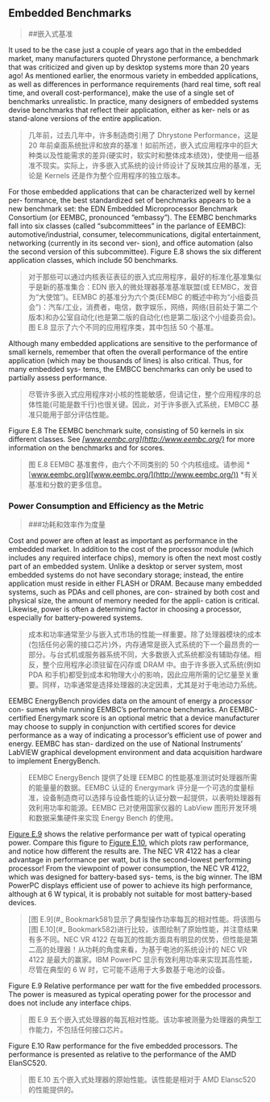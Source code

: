 ## Embedded Benchmarks

> ##嵌入式基准

It used to be the case just a couple of years ago that in the embedded market, many manufacturers quoted Dhrystone performance, a benchmark that was criticized and given up by desktop systems more than 20 years ago! As mentioned earlier, the enormous variety in embedded applications, as well as differences in performance requirements (hard real time, soft real time, and overall cost-performance), make the use of a single set of benchmarks unrealistic. In practice, many designers of embedded systems devise benchmarks that reflect their application, either as ker- nels or as stand-alone versions of the entire application.

> 几年前，过去几年中，许多制造商引用了 Dhrystone Performance，这是 20 年前桌面系统批评和放弃的基准！如前所述，嵌入式应用程序中的巨大种类以及性能需求的差异(硬实时，软实时和整体成本绩效)，使使用一组基准不现实。实际上，许多嵌入式系统的设计师设计了反映其应用的基准，无论是 Kernels 还是作为整个应用程序的独立版本。

For those embedded applications that can be characterized well by kernel per- formance, the best standardized set of benchmarks appears to be a new benchmark set: the EDN Embedded Microprocessor Benchmark Consortium (or EEMBC, pronounced “embassy”). The EEMBC benchmarks fall into six classes (called “subcommittees” in the parlance of EEMBC): automotive/industrial, consumer, telecommunications, digital entertainment, networking (currently in its second ver- sion), and office automation (also the second version of this subcommittee). Figure E.8 shows the six different application classes, which include 50 benchmarks.

> 对于那些可以通过内核表征表征的嵌入式应用程序，最好的标准化基准集似乎是新的基准集合：EDN 嵌入的微处理器基准基准联盟(或 EEMBC，发音为“大使馆”)。EEMBC 的基准分为六个类(EEMBC 的概述中称为“小组委员会”)：汽车/工业，消费者，电信，数字娱乐，网络，网络(目前处于第二个版本)和办公室自动化(也是第二版的自动化(也是第二版)这个小组委员会)。图 E.8 显示了六个不同的应用程序类，其中包括 50 个基准。

Although many embedded applications are sensitive to the performance of small kernels, remember that often the overall performance of the entire application (which may be thousands of lines) is also critical. Thus, for many embedded sys- tems, the EMBCC benchmarks can only be used to partially assess performance.

> 尽管许多嵌入式应用程序对小核的性能敏感，但请记住，整个应用程序的总体性能(可能是数千行)也很关键。因此，对于许多嵌入式系统，EMBCC 基准只能用于部分评估性能。

Figure E.8 The EEMBC benchmark suite, consisting of 50 kernels in six different classes. See *[www.eembc.org](http://www.eembc.org/)* for more information on the benchmarks and for scores.

> 图 E.8 EEMBC 基准套件，由六个不同类别的 50 个内核组成。请参阅 * [www.eembc.org]([www.eembc.org/](http://www.eembc.org/)) *有关基准和分数的更多信息。

### Power Consumption and Efficiency as the Metric

> ###功耗和效率作为度量

Cost and power are often at least as important as performance in the embedded market. In addition to the cost of the processor module (which includes any required interface chips), memory is often the next most costly part of an embedded system. Unlike a desktop or server system, most embedded systems do not have secondary storage; instead, the entire application must reside in either FLASH or DRAM. Because many embedded systems, such as PDAs and cell phones, are con- strained by both cost and physical size, the amount of memory needed for the appli- cation is critical. Likewise, power is often a determining factor in choosing a processor, especially for battery-powered systems.

> 成本和功率通常至少与嵌入式市场的性能一样重要。除了处理器模块的成本(包括任何必需的接口芯片)外，内存通常是嵌入式系统的下一个最昂贵的一部分。与台式机或服务器系统不同，大多数嵌入式系统都没有辅助存储。相反，整个应用程序必须驻留在闪存或 DRAM 中。由于许多嵌入式系统(例如 PDA 和手机)都受到成本和物理大小的影响，因此应用所需的记忆量至关重要。同样，功率通常是选择处理器的决定因素，尤其是对于电池动力系统。

EEMBC EnergyBench provides data on the amount of energy a processor con- sumes while running EEMBC’s performance benchmarks. An EEMBC-certified Energymark score is an optional metric that a device manufacturer may choose to supply in conjunction with certified scores for device performance as a way of indicating a processor’s efficient use of power and energy. EEMBC has stan- dardized on the use of National Instruments’ LabVIEW graphical development environment and data acquisition hardware to implement EnergyBench.

> EEMBC EnergyBench 提供了处理 EEMBC 的性能基准测试时处理器所需的能量量的数据。EEMBC 认证的 Energymark 评分是一个可选的度量标准，设备制造商可以选择与设备性能的认证分数一起提供，以表明处理器有效利用功率和能源。EEMBC 已对使用国家仪器的 LabView 图形开发环境和数据采集硬件来实现 Energy Bench 的使用。

[Figure E.9](#_bookmark581) shows the relative performance per watt of typical operating power. Compare this figure to [Figure E.10](#_bookmark582), which plots raw performance, and notice how different the results are. The NEC VR 4122 has a clear advantage in performance per watt, but is the second-lowest performing processor! From the viewpoint of power consumption, the NEC VR 4122, which was designed for battery-based sys- tems, is the big winner. The IBM PowerPC displays efficient use of power to achieve its high performance, although at 6 W typical, it is probably not suitable for most battery-based devices.

> [图 E.9](#_ Bookmark581)显示了典型操作功率每瓦的相对性能。将该图与[图 E.10](#_ Bookmark582)进行比较，该图绘制了原始性能，并注意结果有多不同。NEC VR 4122 在每瓦的性能方面具有明显的优势，但性能是第二高的处理器！从功耗的角度来看，为基于电池的系统设计的 NEC VR 4122 是最大的赢家。IBM PowerPC 显示有效利用功率来实现其高性能，尽管在典型的 6 W 时，它可能不适用于大多数基于电池的设备。

Figure E.9 Relative performance per watt for the five embedded processors. The power is measured as typical operating power for the processor and does not include any interface chips.

> 图 E.9 五个嵌入式处理器的每瓦相对性能。该功率被测量为处理器的典型工作能力，不包括任何接口芯片。

Figure E.10 Raw performance for the five embedded processors. The performance is presented as relative to the performance of the AMD ElanSC520.

> 图 E.10 五个嵌入式处理器的原始性能。该性能是相对于 AMD Elansc520 的性能提供的。
